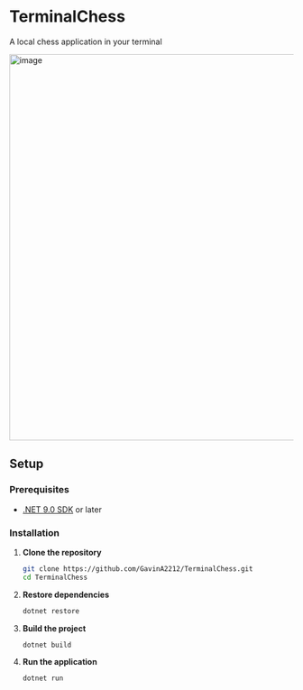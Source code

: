 # TerminalChess
A local chess application in your terminal

<img width="581" height="685" alt="image" src="https://github.com/user-attachments/assets/723cc189-d3d3-4438-8cdd-fe441c2ff877" />



## Setup

### Prerequisites
- [.NET 9.0 SDK](https://dotnet.microsoft.com/download) or later

### Installation

1. **Clone the repository**
   ```bash
   git clone https://github.com/GavinA2212/TerminalChess.git
   cd TerminalChess
   ```

2. **Restore dependencies**
   ```bash
   dotnet restore
   ```

3. **Build the project**
   ```bash
   dotnet build
   ```

4. **Run the application**
   ```bash
   dotnet run
   ```

